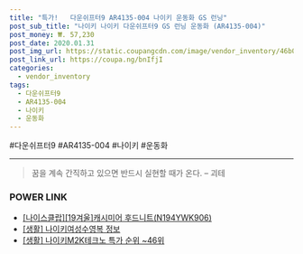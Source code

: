```yaml
--- 
title: "특가!   다운쉬프터9 AR4135-004 나이키 운동화 GS 런닝" 
post_sub_title: "나이키 나이키 다운쉬프터9 GS 런닝 운동화 (AR4135-004)" 
post_money: ₩. 57,230 
post_date: 2020.01.31 
post_img_url: https://static.coupangcdn.com/image/vendor_inventory/46b0/2ff8c3c81a607ce96022a012401322bdfe68705cc6bacac20e34647da768.jpg 
post_link_url: https://coupa.ng/bnIfjI 
categories: 
  - vendor_inventory 
tags: 
  - 다운쉬프터9 
  - AR4135-004 
  - 나이키 
  - 운동화 
--- 
```

  #다운쉬프터9 #AR4135-004 #나이키 #운동화 
<hr> 

> 꿈을 계속 간직하고 있으면 반드시 실현할 때가 온다. – 괴테 


### POWER LINK

* <a href="https://blog.naver.com/fasyy4321/221782266067" target="_blank">[나이스클랍][19겨울]캐시미어 후드니트(N194YWK906)</a>
* <a href="https://blog.naver.com/sakai111/221762415134" target="_blank"> [생활] 나이키여성수영복 정보 </a>
* <a href="https://blog.naver.com/sakai111/221783577704" target="_blank"> [생활] 나이키M2K테크노 특가 순위 ~46위</a>
